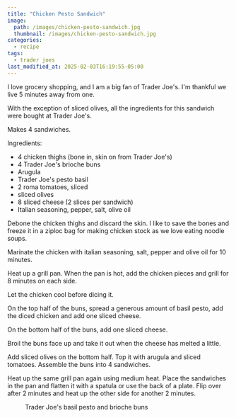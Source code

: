 ```yaml
---
title: "Chicken Pesto Sandwich"
image: 
  path: /images/chicken-pesto-sandwich.jpg
  thumbnail: /images/chicken-pesto-sandwich.jpg
categories:
  - recipe
tags:
  - trader joes
last_modified_at: 2025-02-03T16:19:55-05:00
---
```


I love grocery shopping, and I am a big fan of Trader Joe's. I'm thankful we live 5 minutes away from one. 

With the exception of sliced olives, all the ingredients for this sandwich were bought at Trader Joe's. 

Makes 4 sandwiches.

Ingredients:
* 4 chicken thighs (bone in, skin on from Trader Joe's)
* 4 Trader Joe's brioche buns
* Arugula 
* Trader Joe's pesto basil
* 2 roma tomatoes, sliced
* sliced olives
* 8 sliced cheese (2 slices per sandwich)
* Italian seasoning, pepper, salt, olive oil

Debone the chicken thighs and discard the skin. I like to save the bones and freeze it in a ziploc bag for making chicken stock as we love eating noodle soups.

Marinate the chicken with italian seasoning, salt, pepper and olive oil for 10 minutes.

Heat up a grill pan. When the pan is hot, add the chicken pieces and grill for 8 minutes on each side.

Let the chicken cool before dicing it.

On the top half of the buns, spread a generous amount of basil pesto, add the diced chicken and add one sliced cheese.  

On the bottom half of the buns, add one sliced cheese.

Broil the buns face up and take it out when the cheese has melted a little.

Add sliced olives on the bottom half. Top it with arugula and sliced tomatoes. Assemble the buns into 4 sandwiches.

Heat up the same grill pan again using medium heat. Place the sandwiches in the pan and flatten it with a spatula or use the back of a plate. Flip over after 2 minutes and heat up the other side for another 2 minutes.

 
<figure class="align-left">
  <a href="#"><img src="{{ '/images/tj-pesto.jpg' | absolute_url }}" alt=""></a>
  <figcaption>Trader Joe's basil pesto and brioche buns</figcaption>
</figure> 

